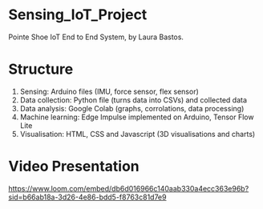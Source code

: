 # Sensing_IoT_Project
Pointe Shoe IoT End to End System, by Laura Bastos. 

# Structure 

1. Sensing: Arduino files (IMU, force sensor, flex sensor) 
2. Data collection: Python file (turns data into CSVs) and collected data
3. Data analysis: Google Colab (graphs, corrolations, data processing)
4. Machine learning: Edge Impulse implemented on Arduino, Tensor Flow Lite
5. Visualisation: HTML, CSS and Javascript (3D visualisations and charts) 

# Video Presentation

https://www.loom.com/embed/db6d016966c140aab330a4ecc363e96b?sid=b66ab18a-3d26-4e86-bdd5-f8763c81d7e9
